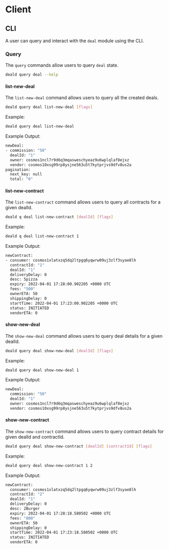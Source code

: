 <!--
order: 5
-->

# Client

## CLI

A user can query and interact with the `deal` module using the CLI.

### Query

The `query` commands allow users to query `deal` state.

```bash
deald query deal --help
```

#### list-new-deal

The `list-new-deal` command allows users to query all the created deals.

```bash
deald query deal list-new-deal [flags]
```

Example:

```bash
deald query deal list-new-deal
```

Example Output:

```bash
newDeal:
- commission: "50"
  dealId: "1"
  owner: cosmos1ncl7r9d6q3mqasweschyeaz9u6wplqlaf8ejxz
  vendor: cosmos10xsg99rp8ysjne563u5t7kytprjvs9dfv8us2a
pagination:
  next_key: null
  total: "0"
```

#### list-new-contract

The `list-new-contract` command allows users to query all contracts for a given dealId.

```bash
deald q deal list-new-contract [dealId] [flags]
```

Example:

```bash
deald q deal list-new-contract 1
```

Example Output:

```bash
newContract:
- consumer: cosmos1xlatxzq5dq2ltpgq6yqwrw09uj3zlf3syae8lh
  contractId: "1"
  dealId: "1"
  deliveryDelay: 0
  desc: 5pizza
  expiry: 2022-04-01 17:28:00.902205 +0000 UTC
  fees: "500"
  ownerETA: 50
  shippingDelay: 0
  startTime: 2022-04-01 17:23:00.902205 +0000 UTC
  status: INITIATED
  vendorETA: 0
```

#### show-new-deal

The `show-new-deal` command allows users to query deal details for a given dealId.

```bash
deald query deal show-new-deal [dealId] [flags]
```

Example:

```bash
deald query deal show-new-deal 1
```

Example Output:

```bash
newDeal:
  commission: "50"
  dealId: "1"
  owner: cosmos1ncl7r9d6q3mqasweschyeaz9u6wplqlaf8ejxz
  vendor: cosmos10xsg99rp8ysjne563u5t7kytprjvs9dfv8us2a
```

#### show-new-contract

The `show-new-contract` command allows users to query contract details for given dealId and contractId.

```bash
deald query deal show-new-contract [dealId] [contractId] [flags]
```

Example:

```bash
deald query deal show-new-contract 1 2
```

Example Output:

```bash
newContract:
  consumer: cosmos1xlatxzq5dq2ltpgq6yqwrw09uj3zlf3syae8lh
  contractId: "2"
  dealId: "1"
  deliveryDelay: 0
  desc: 2Burger
  expiry: 2022-04-01 17:28:18.580502 +0000 UTC
  fees: "800"
  ownerETA: 50
  shippingDelay: 0
  startTime: 2022-04-01 17:23:18.580502 +0000 UTC
  status: INITIATED
  vendorETA: 0
```